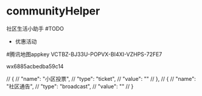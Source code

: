 # communityHelper
社区生活小助手
#TODO
*  优惠活动

#腾讯地图appkey
VCTBZ-BJ33U-POPVX-BI4XI-VZHPS-72FE7

<!-- 快递100 -->
wx6885acbedba59c14
<!-- https://m.kuaidi100.com/result.jsp?nu=522543653653 -->
// {
//   "name": "小区投票",
//   "type": "ticket",
//   "value": ""
// },
// {
//   "name": "社区通告",
//   "type": "broadcast",
//   "value": ""
// }
